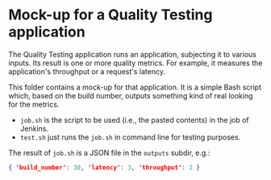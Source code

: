 Mock-up for a Quality Testing application
=========================================

The Quality Testing application runs an application, subjecting it to various
inputs. Its result is one or more quality metrics. For example, it measures
the application's throughput or a request's latency.

This folder contains a mock-up for that application. It is a simple Bash
script which, based on the build number, outputs something kind of real
looking for the metrics.

 * ```job.sh``` is the script to be used (i.e., the pasted contents) in
   the job of Jenkins.
 * ```test.sh``` just runs the ```job.sh``` in command line for testing
   purposes.

The result of ```job.sh``` is a JSON file in the ```outputs``` subdir,
e.g.:

```json
{ 'build_number': 30, 'latency': 3, 'throughput': 2 }
```

